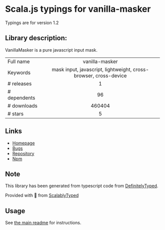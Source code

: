
# Scala.js typings for vanilla-masker

Typings are for version 1.2

## Library description:
VanillaMasker is a pure javascript input mask.

|                    |                 |
| ------------------ | :-------------: |
| Full name          | vanilla-masker |
| Keywords           | mask input, javascript, lightweight, cross-browser, cross-device |
| # releases         | 1 |
| # dependents       | 96 |
| # downloads        | 460404 |
| # stars            | 5 |

## Links
- [Homepage](https://github.com/fernandofleury/vanilla-masker#readme)
- [Bugs](https://github.com/fernandofleury/vanilla-masker/issues)
- [Repository](https://github.com/fernandofleury/vanilla-masker)
- [Npm](https://www.npmjs.com/package/vanilla-masker)
    


## Note
This library has been generated from typescript code from [DefinitelyTyped](https://definitelytyped.org).

Provided with :purple_heart: from [ScalablyTyped](https://github.com/oyvindberg/ScalablyTyped)

## Usage
See [the main readme](../../readme.md) for instructions.


